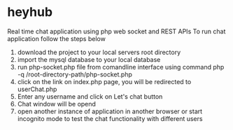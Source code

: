 # heyhub
Real time chat application using php web socket and REST APIs
To run chat application follow the steps below
1. download the project to your local servers root directory
2. import the mysql database to your local database
3. run php-socket.php file from comandline interface using command
php -q /root-directory-path/php-socket.php
4. click on the link on index.php page, you will be redirected to userChat.php
5. Enter any username and click on Let's chat button
6. Chat window will be opend
7. open another instance of application in another browser or start incognito mode to test the chat functionality
with different users

